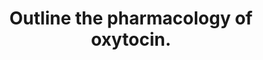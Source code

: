 ---
title: "Outline the pharmacology of oxytocin."
entityType: SAQ
exam: PEX
college: ANZCA
year: 2000
sitting: A
question: 12
passRate: 77
EC_extraCredit:
- "Oxytocin is an endogenous polypeptide hormone released from the posterior pituitary and is available for clinical use in a synthetic form."
- "In the literature there is some dispute as to whether it is an octapeptide or a nonapeptide and either statement was acceptable."
- "The primary actions of oxytocin are on the gravid uterus and breast milk ducts."
- "It has very poor oral bioavailabilty due to inactivation by chymotrypsin as a first pass effect, and must be administered parenterally but can also be used intranasally."
- "Indications for use are augmentation of labour, uterine contraction post delivery, and as aid in lactation."
- "The common side effect seen is vasodilation resulting in flushing and a drop in systemic vascular resistance that produces hypotension and a reflex tachycardia that elicits a net increase in cardiac output."
- "This hypotension can augment that seen with anaesthetic agents and techniques that produce hypotension."
- "Synthetic oxytocin has very little antidiuretic hormone effect and the syndrome of water intoxication, whilst relevant and important is not a common side effect."
- "It is usually seen after prolonged high dose infusions with significant water infusion, usually in the form of 5% dextrose."
- "There are real risks to foetal well being if the full dose of oxytocin is administered prior to delivery."
- "It is stated in texts that oxytocin infusions antagonise the effect of suxamethonium and that it is inactivated if co-administered with blood transfusion."
---